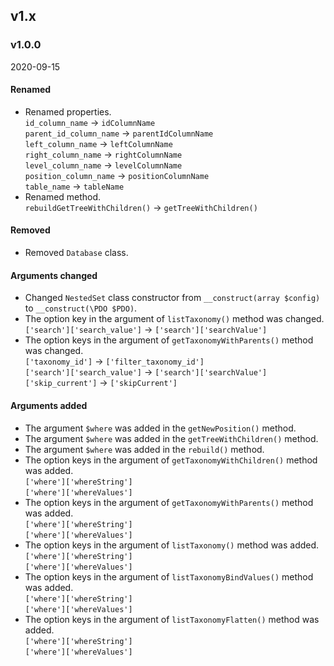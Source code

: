 ## v1.x

### v1.0.0
2020-09-15

#### Renamed

* Renamed properties.<br>
    `id_column_name` -> `idColumnName`<br>
    `parent_id_column_name` -> `parentIdColumnName`<br>
    `left_column_name` -> `leftColumnName`<br>
    `right_column_name` -> `rightColumnName`<br>
    `level_column_name` -> `levelColumnName`<br>
    `position_column_name` -> `positionColumnName`<br>
    `table_name` -> `tableName`
* Renamed method.<br>
    `rebuildGetTreeWithChildren()` -> `getTreeWithChildren()`

#### Removed

* Removed `Database` class.

#### Arguments changed

* Changed `NestedSet` class constructor from `__construct(array $config)` to `__construct(\PDO $PDO)`.
* The option key in the argument of `listTaxonomy()` method was changed.<br>
    `['search']['search_value']` -> `['search']['searchValue']`<br>
* The option keys in the argument of `getTaxonomyWithParents()` method was changed.<br>
    `['taxonomy_id']` -> `['filter_taxonomy_id']`<br>
    `['search']['search_value']` -> `['search']['searchValue']`<br>
    `['skip_current']` -> `['skipCurrent']`<br>

#### Arguments added

* The argument `$where` was added in the `getNewPosition()` method.
* The argument `$where` was added in the `getTreeWithChildren()` method.
* The argument `$where` was added in the `rebuild()` method.
* The option keys in the argument of `getTaxonomyWithChildren()` method was added.<br>
    `['where']['whereString']`<br>
    `['where']['whereValues']`
* The option keys in the argument of `getTaxonomyWithParents()` method was added.<br>
    `['where']['whereString']`<br>
    `['where']['whereValues']`
* The option keys in the argument of `listTaxonomy()` method was added.<br>
    `['where']['whereString']`<br>
    `['where']['whereValues']`
* The option keys in the argument of `listTaxonomyBindValues()` method was added.<br>
    `['where']['whereString']`<br>
    `['where']['whereValues']`
* The option keys in the argument of `listTaxonomyFlatten()` method was added.<br>
    `['where']['whereString']`<br>
    `['where']['whereValues']`